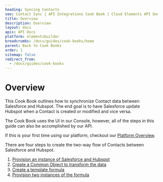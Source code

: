 ```yaml
---
heading: Syncing Contacts
seo: Contact Sync | API Integrations Cook Book | Cloud Elements API Docs
title: Overview
description: Overview
layout: docs
apis: API Docs
platform: elementsbuilder
breadcrumbs: /docs/guides/cook-books/home
parent: Back to Cook Books
order: 1
sitemap: false
redirect_from:
  - /docs/guides/cook-books
---
```


# Overview

This Cook Book outlines how to synchronize Contact data between Salesforce and Hubspot. The end goal is to have Salesforce update Hubspot when a Contact is created or modified and vice versa.

The Cook Book uses the UI in our Console, however, all of the steps in this guide can also be accomplished by our API.

If this is your first time using our platform, checkout our [Platform Overview](https://developers.cloud-elements.com/docs/overview/overview.html).

There are four steps to create the two-way flow of Contacts between Salesforce and Hubspot.

1. [Provision an instance of Salesforce and Hubspot]({{site.url}}/docs/guides/cook-books/salesforce-shopify/provision-instances.html)
2. [Create a Common Object to transform the data]({{site.url}}/docs/guides/cook-books/salesforce-shopify/transformations.html)
3. [Create a template formula]({{site.url}}/docs/guides/cook-books/salesforce-shopify/formula-template.html)
4. [Provision two instances of the formula]({{site.url}}/docs/guides/cook-books/salesforce-shopify/formula-instances.html)